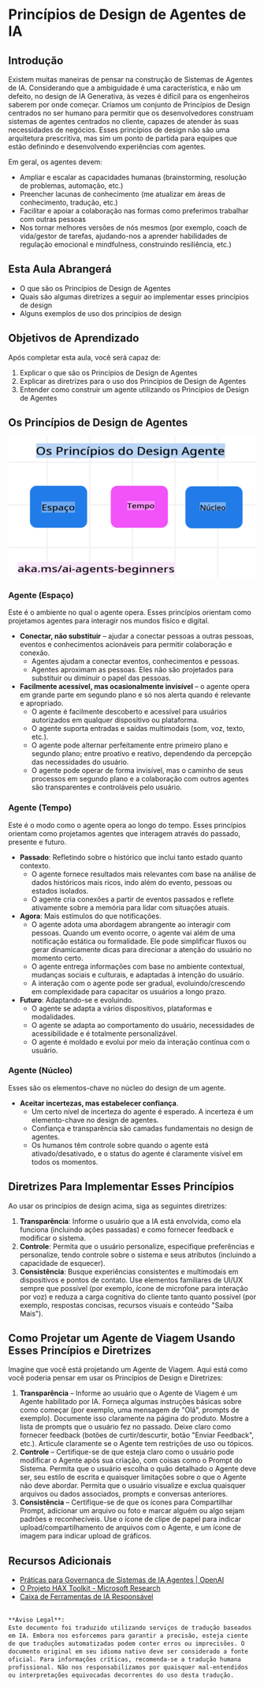 # Princípios de Design de Agentes de IA

## Introdução

Existem muitas maneiras de pensar na construção de Sistemas de Agentes de IA. Considerando que a ambiguidade é uma característica, e não um defeito, no design de IA Generativa, às vezes é difícil para os engenheiros saberem por onde começar. Criamos um conjunto de Princípios de Design centrados no ser humano para permitir que os desenvolvedores construam sistemas de agentes centrados no cliente, capazes de atender às suas necessidades de negócios. Esses princípios de design não são uma arquitetura prescritiva, mas sim um ponto de partida para equipes que estão definindo e desenvolvendo experiências com agentes.

Em geral, os agentes devem:

- Ampliar e escalar as capacidades humanas (brainstorming, resolução de problemas, automação, etc.)
- Preencher lacunas de conhecimento (me atualizar em áreas de conhecimento, tradução, etc.)
- Facilitar e apoiar a colaboração nas formas como preferimos trabalhar com outras pessoas
- Nos tornar melhores versões de nós mesmos (por exemplo, coach de vida/gestor de tarefas, ajudando-nos a aprender habilidades de regulação emocional e mindfulness, construindo resiliência, etc.)

## Esta Aula Abrangerá

- O que são os Princípios de Design de Agentes
- Quais são algumas diretrizes a seguir ao implementar esses princípios de design
- Alguns exemplos de uso dos princípios de design

## Objetivos de Aprendizado

Após completar esta aula, você será capaz de:

1. Explicar o que são os Princípios de Design de Agentes
2. Explicar as diretrizes para o uso dos Princípios de Design de Agentes
3. Entender como construir um agente utilizando os Princípios de Design de Agentes

## Os Princípios de Design de Agentes

![Princípios de Design de Agentes](../../../translated_images/agentic-design-principles.9f32a64bb6e2aa5a1bdffb70111aa724058bc248b1a3dd3c6661344015604cff.pt.png?WT.mc_id=academic-105485-koreyst)

### Agente (Espaço)

Este é o ambiente no qual o agente opera. Esses princípios orientam como projetamos agentes para interagir nos mundos físico e digital.

- **Conectar, não substituir** – ajudar a conectar pessoas a outras pessoas, eventos e conhecimentos acionáveis para permitir colaboração e conexão.
  - Agentes ajudam a conectar eventos, conhecimentos e pessoas.
  - Agentes aproximam as pessoas. Eles não são projetados para substituir ou diminuir o papel das pessoas.
- **Facilmente acessível, mas ocasionalmente invisível** – o agente opera em grande parte em segundo plano e só nos alerta quando é relevante e apropriado.
  - O agente é facilmente descoberto e acessível para usuários autorizados em qualquer dispositivo ou plataforma.
  - O agente suporta entradas e saídas multimodais (som, voz, texto, etc.).
  - O agente pode alternar perfeitamente entre primeiro plano e segundo plano; entre proativo e reativo, dependendo da percepção das necessidades do usuário.
  - O agente pode operar de forma invisível, mas o caminho de seus processos em segundo plano e a colaboração com outros agentes são transparentes e controláveis pelo usuário.

### Agente (Tempo)

Este é o modo como o agente opera ao longo do tempo. Esses princípios orientam como projetamos agentes que interagem através do passado, presente e futuro.

- **Passado**: Refletindo sobre o histórico que inclui tanto estado quanto contexto.
  - O agente fornece resultados mais relevantes com base na análise de dados históricos mais ricos, indo além do evento, pessoas ou estados isolados.
  - O agente cria conexões a partir de eventos passados e reflete ativamente sobre a memória para lidar com situações atuais.
- **Agora**: Mais estímulos do que notificações.
  - O agente adota uma abordagem abrangente ao interagir com pessoas. Quando um evento ocorre, o agente vai além de uma notificação estática ou formalidade. Ele pode simplificar fluxos ou gerar dinamicamente dicas para direcionar a atenção do usuário no momento certo.
  - O agente entrega informações com base no ambiente contextual, mudanças sociais e culturais, e adaptadas à intenção do usuário.
  - A interação com o agente pode ser gradual, evoluindo/crescendo em complexidade para capacitar os usuários a longo prazo.
- **Futuro**: Adaptando-se e evoluindo.
  - O agente se adapta a vários dispositivos, plataformas e modalidades.
  - O agente se adapta ao comportamento do usuário, necessidades de acessibilidade e é totalmente personalizável.
  - O agente é moldado e evolui por meio da interação contínua com o usuário.

### Agente (Núcleo)

Esses são os elementos-chave no núcleo do design de um agente.

- **Aceitar incertezas, mas estabelecer confiança**.
  - Um certo nível de incerteza do agente é esperado. A incerteza é um elemento-chave no design de agentes.
  - Confiança e transparência são camadas fundamentais no design de agentes.
  - Os humanos têm controle sobre quando o agente está ativado/desativado, e o status do agente é claramente visível em todos os momentos.

## Diretrizes Para Implementar Esses Princípios

Ao usar os princípios de design acima, siga as seguintes diretrizes:

1. **Transparência**: Informe o usuário que a IA está envolvida, como ela funciona (incluindo ações passadas) e como fornecer feedback e modificar o sistema.
2. **Controle**: Permita que o usuário personalize, especifique preferências e personalize, tendo controle sobre o sistema e seus atributos (incluindo a capacidade de esquecer).
3. **Consistência**: Busque experiências consistentes e multimodais em dispositivos e pontos de contato. Use elementos familiares de UI/UX sempre que possível (por exemplo, ícone de microfone para interação por voz) e reduza a carga cognitiva do cliente tanto quanto possível (por exemplo, respostas concisas, recursos visuais e conteúdo "Saiba Mais").

## Como Projetar um Agente de Viagem Usando Esses Princípios e Diretrizes

Imagine que você está projetando um Agente de Viagem. Aqui está como você poderia pensar em usar os Princípios de Design e Diretrizes:

1. **Transparência** – Informe ao usuário que o Agente de Viagem é um Agente habilitado por IA. Forneça algumas instruções básicas sobre como começar (por exemplo, uma mensagem de "Olá", prompts de exemplo). Documente isso claramente na página do produto. Mostre a lista de prompts que o usuário fez no passado. Deixe claro como fornecer feedback (botões de curtir/descurtir, botão "Enviar Feedback", etc.). Articule claramente se o Agente tem restrições de uso ou tópicos.
2. **Controle** – Certifique-se de que esteja claro como o usuário pode modificar o Agente após sua criação, com coisas como o Prompt do Sistema. Permita que o usuário escolha o quão detalhado o Agente deve ser, seu estilo de escrita e quaisquer limitações sobre o que o Agente não deve abordar. Permita que o usuário visualize e exclua quaisquer arquivos ou dados associados, prompts e conversas anteriores.
3. **Consistência** – Certifique-se de que os ícones para Compartilhar Prompt, adicionar um arquivo ou foto e marcar alguém ou algo sejam padrões e reconhecíveis. Use o ícone de clipe de papel para indicar upload/compartilhamento de arquivos com o Agente, e um ícone de imagem para indicar upload de gráficos.

## Recursos Adicionais
- [Práticas para Governança de Sistemas de IA Agentes | OpenAI](https://openai.com)
- [O Projeto HAX Toolkit - Microsoft Research](https://microsoft.com)
- [Caixa de Ferramentas de IA Responsável](https://responsibleaitoolbox.ai)
```

**Aviso Legal**:  
Este documento foi traduzido utilizando serviços de tradução baseados em IA. Embora nos esforcemos para garantir a precisão, esteja ciente de que traduções automatizadas podem conter erros ou imprecisões. O documento original em seu idioma nativo deve ser considerado a fonte oficial. Para informações críticas, recomenda-se a tradução humana profissional. Não nos responsabilizamos por quaisquer mal-entendidos ou interpretações equivocadas decorrentes do uso desta tradução.